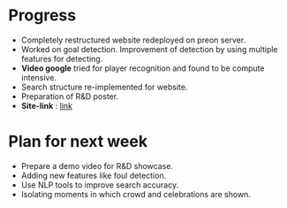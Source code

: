 # Progress
* Completely restructured website redeployed on preon server. 
* Worked on goal detection. Improvement of detection by using multiple features for detecting.
* **Video google** tried for player recognition and found to be compute intensive.
* Search structure re-implemented for website.
* Preparation of R&D poster.
* **Site-link** : [link](http://preon.iiit.ac.in:8080/)

# Plan for next week
* Prepare a demo video for R&D showcase.
* Adding new features like foul detection.
* Use NLP tools to improve search accuracy.
* Isolating moments in which crowd and celebrations are shown.